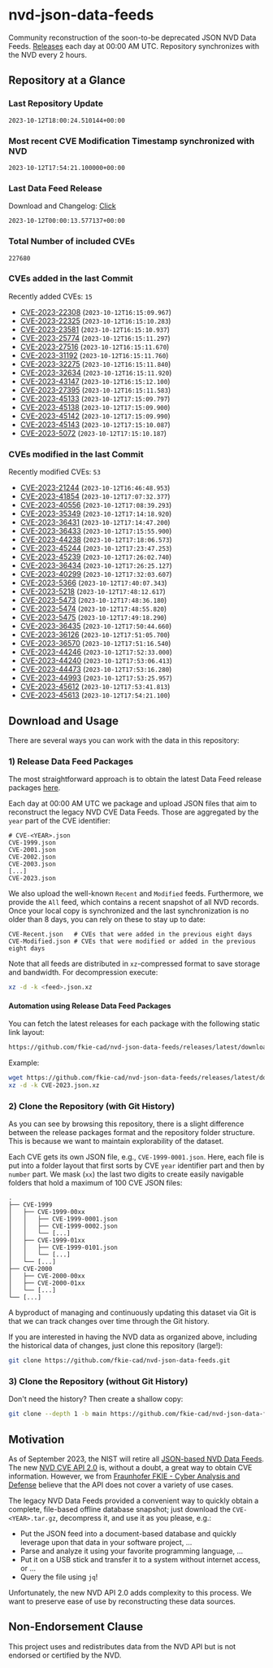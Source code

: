 # nvd-json-data-feeds

Community reconstruction of the soon-to-be deprecated JSON NVD Data Feeds. 
[Releases](https://github.com/fkie-cad/nvd-json-data-feeds/releases/latest) each day at 00:00 AM UTC.
Repository synchronizes with the NVD every 2 hours.

## Repository at a Glance

### Last Repository Update

```plain
2023-10-12T18:00:24.510144+00:00
```

### Most recent CVE Modification Timestamp synchronized with NVD

```plain
2023-10-12T17:54:21.100000+00:00
```

### Last Data Feed Release

Download and Changelog: [Click](https://github.com/fkie-cad/nvd-json-data-feeds/releases/latest)

```plain
2023-10-12T00:00:13.577137+00:00
```

### Total Number of included CVEs

```plain
227680
```

### CVEs added in the last Commit

Recently added CVEs: `15`

* [CVE-2023-22308](CVE-2023/CVE-2023-223xx/CVE-2023-22308.json) (`2023-10-12T16:15:09.967`)
* [CVE-2023-22325](CVE-2023/CVE-2023-223xx/CVE-2023-22325.json) (`2023-10-12T16:15:10.283`)
* [CVE-2023-23581](CVE-2023/CVE-2023-235xx/CVE-2023-23581.json) (`2023-10-12T16:15:10.937`)
* [CVE-2023-25774](CVE-2023/CVE-2023-257xx/CVE-2023-25774.json) (`2023-10-12T16:15:11.297`)
* [CVE-2023-27516](CVE-2023/CVE-2023-275xx/CVE-2023-27516.json) (`2023-10-12T16:15:11.670`)
* [CVE-2023-31192](CVE-2023/CVE-2023-311xx/CVE-2023-31192.json) (`2023-10-12T16:15:11.760`)
* [CVE-2023-32275](CVE-2023/CVE-2023-322xx/CVE-2023-32275.json) (`2023-10-12T16:15:11.840`)
* [CVE-2023-32634](CVE-2023/CVE-2023-326xx/CVE-2023-32634.json) (`2023-10-12T16:15:11.920`)
* [CVE-2023-43147](CVE-2023/CVE-2023-431xx/CVE-2023-43147.json) (`2023-10-12T16:15:12.100`)
* [CVE-2023-27395](CVE-2023/CVE-2023-273xx/CVE-2023-27395.json) (`2023-10-12T16:15:11.583`)
* [CVE-2023-45133](CVE-2023/CVE-2023-451xx/CVE-2023-45133.json) (`2023-10-12T17:15:09.797`)
* [CVE-2023-45138](CVE-2023/CVE-2023-451xx/CVE-2023-45138.json) (`2023-10-12T17:15:09.900`)
* [CVE-2023-45142](CVE-2023/CVE-2023-451xx/CVE-2023-45142.json) (`2023-10-12T17:15:09.990`)
* [CVE-2023-45143](CVE-2023/CVE-2023-451xx/CVE-2023-45143.json) (`2023-10-12T17:15:10.087`)
* [CVE-2023-5072](CVE-2023/CVE-2023-50xx/CVE-2023-5072.json) (`2023-10-12T17:15:10.187`)


### CVEs modified in the last Commit

Recently modified CVEs: `53`

* [CVE-2023-21244](CVE-2023/CVE-2023-212xx/CVE-2023-21244.json) (`2023-10-12T16:46:48.953`)
* [CVE-2023-41854](CVE-2023/CVE-2023-418xx/CVE-2023-41854.json) (`2023-10-12T17:07:32.377`)
* [CVE-2023-40556](CVE-2023/CVE-2023-405xx/CVE-2023-40556.json) (`2023-10-12T17:08:39.293`)
* [CVE-2023-35349](CVE-2023/CVE-2023-353xx/CVE-2023-35349.json) (`2023-10-12T17:14:18.920`)
* [CVE-2023-36431](CVE-2023/CVE-2023-364xx/CVE-2023-36431.json) (`2023-10-12T17:14:47.200`)
* [CVE-2023-36433](CVE-2023/CVE-2023-364xx/CVE-2023-36433.json) (`2023-10-12T17:15:55.900`)
* [CVE-2023-44238](CVE-2023/CVE-2023-442xx/CVE-2023-44238.json) (`2023-10-12T17:18:06.573`)
* [CVE-2023-45244](CVE-2023/CVE-2023-452xx/CVE-2023-45244.json) (`2023-10-12T17:23:47.253`)
* [CVE-2023-45239](CVE-2023/CVE-2023-452xx/CVE-2023-45239.json) (`2023-10-12T17:26:02.740`)
* [CVE-2023-36434](CVE-2023/CVE-2023-364xx/CVE-2023-36434.json) (`2023-10-12T17:26:25.127`)
* [CVE-2023-40299](CVE-2023/CVE-2023-402xx/CVE-2023-40299.json) (`2023-10-12T17:32:03.607`)
* [CVE-2023-5366](CVE-2023/CVE-2023-53xx/CVE-2023-5366.json) (`2023-10-12T17:40:07.343`)
* [CVE-2023-5218](CVE-2023/CVE-2023-52xx/CVE-2023-5218.json) (`2023-10-12T17:48:12.617`)
* [CVE-2023-5473](CVE-2023/CVE-2023-54xx/CVE-2023-5473.json) (`2023-10-12T17:48:36.180`)
* [CVE-2023-5474](CVE-2023/CVE-2023-54xx/CVE-2023-5474.json) (`2023-10-12T17:48:55.820`)
* [CVE-2023-5475](CVE-2023/CVE-2023-54xx/CVE-2023-5475.json) (`2023-10-12T17:49:18.290`)
* [CVE-2023-36435](CVE-2023/CVE-2023-364xx/CVE-2023-36435.json) (`2023-10-12T17:50:44.660`)
* [CVE-2023-36126](CVE-2023/CVE-2023-361xx/CVE-2023-36126.json) (`2023-10-12T17:51:05.700`)
* [CVE-2023-36570](CVE-2023/CVE-2023-365xx/CVE-2023-36570.json) (`2023-10-12T17:51:16.540`)
* [CVE-2023-44246](CVE-2023/CVE-2023-442xx/CVE-2023-44246.json) (`2023-10-12T17:52:33.000`)
* [CVE-2023-44240](CVE-2023/CVE-2023-442xx/CVE-2023-44240.json) (`2023-10-12T17:53:06.413`)
* [CVE-2023-44473](CVE-2023/CVE-2023-444xx/CVE-2023-44473.json) (`2023-10-12T17:53:16.280`)
* [CVE-2023-44993](CVE-2023/CVE-2023-449xx/CVE-2023-44993.json) (`2023-10-12T17:53:25.957`)
* [CVE-2023-45612](CVE-2023/CVE-2023-456xx/CVE-2023-45612.json) (`2023-10-12T17:53:41.813`)
* [CVE-2023-45613](CVE-2023/CVE-2023-456xx/CVE-2023-45613.json) (`2023-10-12T17:54:21.100`)


## Download and Usage

There are several ways you can work with the data in this repository:

### 1) Release Data Feed Packages

The most straightforward approach is to obtain the latest Data Feed release packages [here](https://github.com/fkie-cad/nvd-json-data-feeds/releases/latest).

Each day at 00:00 AM UTC we package and upload JSON files that aim to reconstruct the legacy NVD CVE Data Feeds.
Those are aggregated by the `year` part of the CVE identifier:

```
# CVE-<YEAR>.json
CVE-1999.json
CVE-2001.json
CVE-2002.json
CVE-2003.json
[...]
CVE-2023.json
```

We also upload the well-known `Recent` and `Modified` feeds.
Furthermore, we provide the `All` feed, which contains a recent snapshot of all NVD records.
Once your local copy is synchronized and the last synchronization is no older than 8 days, you can rely on these to stay up to date:

```plain
CVE-Recent.json   # CVEs that were added in the previous eight days
CVE-Modified.json # CVEs that were modified or added in the previous eight days
```

Note that all feeds are distributed in `xz`-compressed format to save storage and bandwidth.
For decompression execute:

```sh
xz -d -k <feed>.json.xz
```


#### Automation using Release Data Feed Packages

You can fetch the latest releases for each package with the following static link layout:

```sh
https://github.com/fkie-cad/nvd-json-data-feeds/releases/latest/download/CVE-<YEAR>.json.xz
```

Example:

```sh
wget https://github.com/fkie-cad/nvd-json-data-feeds/releases/latest/download/CVE-2023.json.xz
xz -d -k CVE-2023.json.xz
```

### 2) Clone the Repository (with Git History)

As you can see by browsing this repository, there is a slight difference between the release packages format and the repository folder structure.
This is because we want to maintain explorability of the dataset.

Each CVE gets its own JSON file, e.g., `CVE-1999-0001.json`.
Here, each file is put into a folder layout that first sorts by CVE `year` identifier part and then by `number` part.
We mask (`xx`) the last two digits to create easily navigable folders that hold a maximum of 100 CVE JSON files:

```plain
.
├── CVE-1999
│   ├── CVE-1999-00xx
│   │   ├── CVE-1999-0001.json
│   │   ├── CVE-1999-0002.json
│   │   └── [...]
│   ├── CVE-1999-01xx
│   │   ├── CVE-1999-0101.json
│   │   └── [...]
│   └── [...]
├── CVE-2000
│   ├── CVE-2000-00xx
│   ├── CVE-2000-01xx
│   └── [...]
└── [...]
```

A byproduct of managing and continuously updating this dataset via Git is that we can track changes over time through the Git history.

If you are interested in having the NVD data as organized above, including the historical data of changes, just clone this repository (large!):

```sh
git clone https://github.com/fkie-cad/nvd-json-data-feeds.git
```

### 3) Clone the Repository (without Git History)

Don't need the history? Then create a shallow copy:

```sh
git clone --depth 1 -b main https://github.com/fkie-cad/nvd-json-data-feeds.git
```

## Motivation

As of September 2023, the NIST will retire all [JSON-based NVD Data Feeds](https://nvd.nist.gov/vuln/data-feeds#divRetirementBanner-1).
The new [NVD CVE API 2.0](https://nvd.nist.gov/developers/vulnerabilities) is, without a doubt, a great way to obtain CVE information.
However, we from [Fraunhofer FKIE - Cyber Analysis and Defense](https://www.fkie.fraunhofer.de/en/departments/cad.html) believe that the API does not cover a variety of use cases.

The legacy NVD Data Feeds provided a convenient way to quickly obtain a complete, file-based offline database snapshot; just download the `CVE-<YEAR>.tar.gz`, decompress it, and use it as you please, e.g.:

* Put the JSON feed into a document-based database and quickly leverage upon that data in your software project, ...
* Parse and analyze it using your favorite programming language, ...
* Put it on a USB stick and transfer it to a system without internet access, or ...
* Query the file using `jq`!

Unfortunately, the new NVD API 2.0 adds complexity to this process.
We want to preserve ease of use by reconstructing these data sources.

## Non-Endorsement Clause

This project uses and redistributes data from the NVD API but is not endorsed or certified by the NVD.